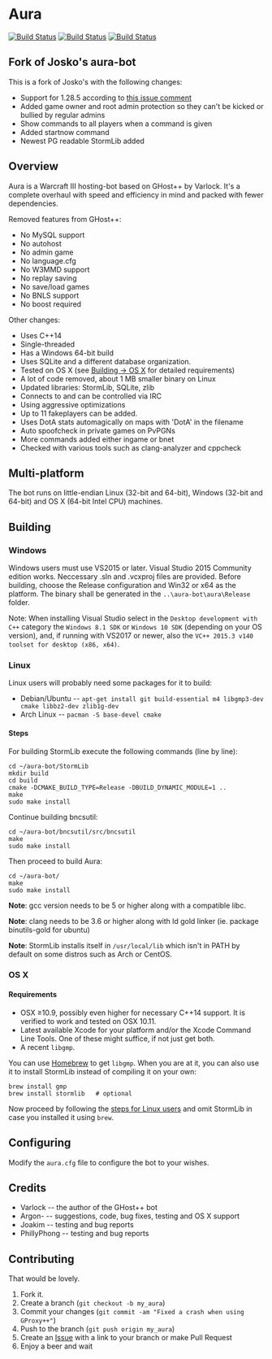 ﻿Aura
====
[![Build Status](https://secure.travis-ci.org/Josko/aura-bot.png?branch=master)](http://travis-ci.org/Josko/aura-bot)
[![Build Status](https://ci.appveyor.com/api/projects/status/u67db01q5nbt172l/branch/master?svg=true)](https://ci.appveyor.com/project/Josko/aura-bot/branch/master)
[![Build Status](https://scan.coverity.com/projects/1748/badge.svg)](https://scan.coverity.com/projects/josko-aura-bot)

Fork of Josko's aura-bot
------------------------

This is a fork of Josko's with the following changes:
* Support for 1.28.5 according to [this issue comment](https://github.com/Josko/aura-bot/issues/72#issuecomment-387125132)
* Added game owner and root admin protection so they can't be kicked or bullied by regular admins
* Show commands to all players when a command is given
* Added startnow command
* Newest PG readable StormLib added

Overview
--------

Aura is a Warcraft III hosting-bot based on GHost++ by Varlock. It's a complete
overhaul with speed and efficiency in mind and packed with fewer dependencies.

Removed features from GHost++:
* No MySQL support
* No autohost
* No admin game
* No language.cfg
* No W3MMD support
* No replay saving
* No save/load games
* No BNLS support
* No boost required

Other changes:
* Uses C++14
* Single-threaded
* Has a Windows 64-bit build
* Uses SQLite and a different database organization.
* Tested on OS X (see [Building -> OS X](#os-x) for detailed requirements)
* A lot of code removed, about 1 MB smaller binary on Linux
* Updated libraries: StormLib, SQLite, zlib
* Connects to and can be controlled via IRC
* Using aggressive optimizations
* Up to 11 fakeplayers can be added.
* Uses DotA stats automagically on maps with 'DotA' in the filename
* Auto spoofcheck in private games on PvPGNs
* More commands added either ingame or bnet
* Checked with various tools such as clang-analyzer and cppcheck

Multi-platform
--------------

The bot runs on little-endian Linux (32-bit and 64-bit), Windows (32-bit and 64-bit) and OS X (64-bit Intel CPU) machines.

Building
--------

### Windows

Windows users must use VS2015 or later. Visual Studio 2015 Community edition works.
Neccessary .sln and .vcxproj files are provided. Before building, choose the Release configuration and Win32 or x64 as the platform.
The binary shall be generated in the `..\aura-bot\aura\Release` folder.

Note: When installing Visual Studio select in the `Desktop development with C++` category the `Windows 8.1 SDK` or `Windows 10 SDK` (depending on your OS version), and, if running with VS2017 or newer, also the `VC++ 2015.3 v140 toolset for desktop (x86, x64)`.

### Linux

Linux users will probably need some packages for it to build:

* Debian/Ubuntu -- `apt-get install git build-essential m4 libgmp3-dev cmake libbz2-dev zlib1g-dev`
* Arch Linux -- `pacman -S base-devel cmake`

#### Steps

For building StormLib execute the following commands (line by line):

	cd ~/aura-bot/StormLib
	mkdir build
	cd build
	cmake -DCMAKE_BUILD_TYPE=Release -DBUILD_DYNAMIC_MODULE=1 ..
	make
	sudo make install

Continue building bncsutil:

	cd ~/aura-bot/bncsutil/src/bncsutil
	make
	sudo make install

Then proceed to build Aura:

	cd ~/aura-bot/
	make
	sudo make install

**Note**: gcc version needs to be 5 or higher along with a compatible libc.

**Note**: clang needs to be 3.6 or higher along with ld gold linker (ie. package binutils-gold for ubuntu)

**Note**: StormLib installs itself in `/usr/local/lib` which isn't in PATH by default
on some distros such as Arch or CentOS.

### OS X

#### Requirements

* OSX ≥10.9, possibly even higher for necessary C++14 support. It is verified to work and tested on OSX 10.11.
* Latest available Xcode for your platform and/or the Xcode Command Line Tools.
One of these might suffice, if not just get both.
* A recent `libgmp`.

You can use [Homebrew](http://brew.sh/) to get `libgmp`. When you are at it, you can also use it to install StormLib instead of compiling it on your own:

	brew install gmp
	brew install stormlib   # optional

Now proceed by following the [steps for Linux users](#steps) and omit StormLib in case you installed it using `brew`.


Configuring
-----------

Modify the `aura.cfg` file to configure the bot to your wishes.

Credits
-------

* Varlock -- the author of the GHost++ bot
* Argon- -- suggestions, code, bug fixes, testing and OS X support
* Joakim -- testing and bug reports
* PhillyPhong -- testing and bug reports

Contributing
------------

That would be lovely.

1. Fork it.
2. Create a branch (`git checkout -b my_aura`)
3. Commit your changes (`git commit -am "Fixed a crash when using GProxy++"`)
4. Push to the branch (`git push origin my_aura`)
5. Create an [Issue][1] with a link to your branch or make Pull Request
6. Enjoy a beer and wait

[1]: https://github.com/Josko/aura-bot/issues
